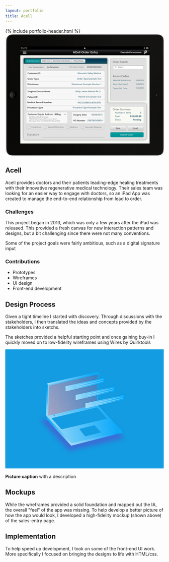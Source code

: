 ```yaml
---
layout: portfolio
title: Acell
---
```

<div class="portfolio-item">
  <section>
  {% include portfolio-header.html %}
    <img src="/assets/img/portfolio/acell-ipad.png" alt="" class="thumb">
    <h1>Acell</h1>
    <p>Acell provides doctors and their patients leading-edge healing treatments with their innovative regenerative medical technology. Their sales team was looking for an easier way to engage with doctors, so an iPad App was created to manage the end-to-end relationship from lead to order.</p>
    <div class="challenges">
      <div class="column--heavy">
        <h3>Challenges</h3>
        <p>This project began in 2013, which was only a few years after the iPad was released. This provided a fresh canvas for new interaction patterns and designs, but a bit challenging since there were not many conventions.</p>
        <p>Some of the project goals were fairly ambitious, such as a digital signature input</p>
      </div>
      <div>
        <h3>Contributions</h3>
        <ul>
          <li>Prototypes</li>
          <li>Wireframes</li>
          <li>UI design</li>
          <li>Front-end development</li>
        </ul>
      </div>
    </div>
  </section>
  <section>
    <h2>Design Process</h2>
    <p>Given a tight timeline I started with discovery. Through discussions with the stakeholders, I then translated the ideas and concepts provided by the stakeholders into sketchs.</p>
    <p>The sketches provided a helpful starting point and once gaining buy-in I quickly moved on to low-fidelity wireframes using Wires by Quirktools</p>
    <img src="/assets/img/portfolio/placeholder.png" alt="">
    <p class="picture-caption"><strong>Picture caption</strong> with a description</p>
  </section>
  <section>
    <h2>Mockups</h2>
    <p>While the wireframes provided a solid foundation and mapped out the IA, the overall "feel" of the app was missing. To help develop a better picture of how the app would look, I developed a high-fidelity mockup (shown above) of the sales-entry page.</p>
  </section>
  <section>
    <h2>Implementation</h2>
    <p>To help speed up development, I took on some of the front-end UI work. More specifically I focused on bringing the designs to life with HTML/css.</p>
  </section>
</div>
